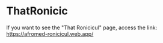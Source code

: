 # ThatRonicic
If you want to see the "That Ronicicul" page, access the link:
https://afromed-ronicicul.web.app/
